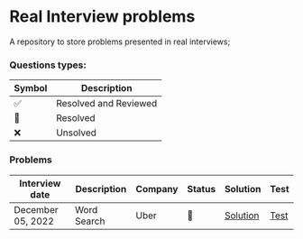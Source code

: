 # Real Interview problems

A repository to store problems presented in real interviews;


### Questions types:

| Symbol              | Description           |
|---------------------|-----------------------|
| :white_check_mark:  | Resolved and Reviewed |
| :construction:      | Resolved              |
| :x:                 | Unsolved              |

### Problems

| Interview date    | Description | Company | Status         | Solution                                                                                             | Test                                                                                               |
|-------------------|-------------|---------|----------------|------------------------------------------------------------------------------------------------------|----------------------------------------------------------------------------------------------------|
| December 05, 2022 | Word Search | Uber    | :construction: | [Solution](https://github.com/johnazedo/interview-questions/tree/main/interview/uber_word_search.go) | [Test](https://github.com/johnazedo/interview-questions/tree/main/interview/uber_word_search_test) |
